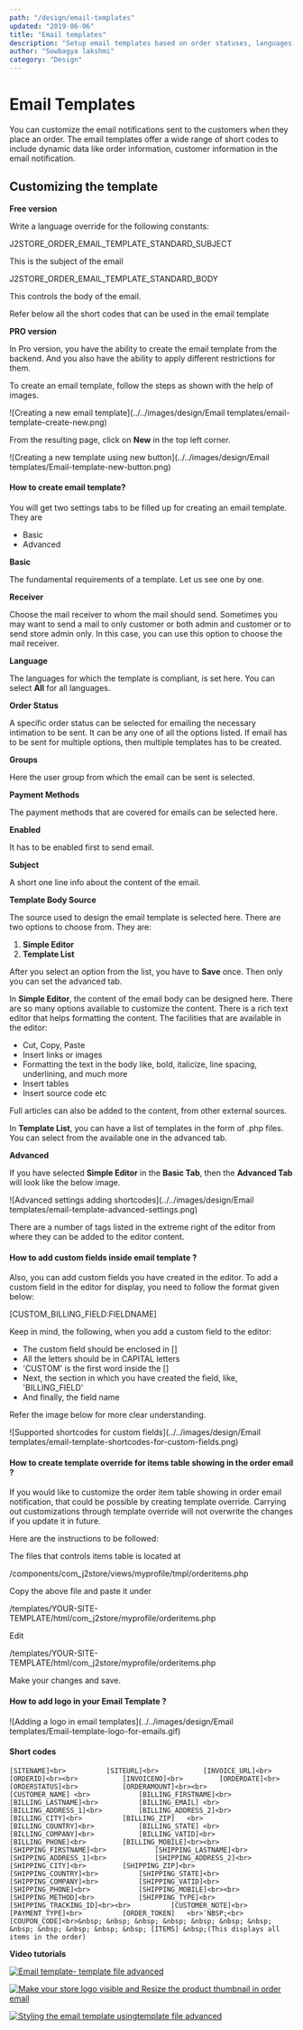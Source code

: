 ```yaml
---
path: "/design/email-templates"
updated: "2019-06-06"
title: "Email templates"
description: "Setup email templates based on order statuses, languages, payment methods, user groups and so on."
author: "Sowbagya lakshmi"
category: "Design"
---
```


# Email Templates

You can customize the email notifications sent to the customers when they place an order. The email templates offer a wide range of short codes to include dynamic data like order information, customer information in the email notification.

## Customizing the template

**Free version**

Write a language override for the following constants:

J2STORE\_ORDER\_EMAIL\_TEMPLATE\_STANDARD\_SUBJECT

This is the subject of the email

J2STORE\_ORDER\_EMAIL\_TEMPLATE\_STANDARD\_BODY

This controls the body of the email.

Refer below all the short codes that can be used in the email template

**PRO version**

In Pro version, you have the ability to create the email template from the backend. And you also have the ability to apply different restrictions for them.

To create an email template, follow the steps as shown with the help of images.

![Creating a new email template](../../images/design/Email templates/email-template-create-new.png)

From the resulting page, click on **New** in the top left corner.

![Creating a new template using new button](../../images/design/Email templates/Email-template-new-button.png)


#### How to create email template?

You will get two settings tabs to be filled up for creating an email template. They are

- Basic
- Advanced

**Basic**

The fundamental requirements of a template. Let us see one by one.

**Receiver**

Choose the mail receiver to whom the mail should send. Sometimes you may want to send a mail to only customer or both admin and customer or to send store admin only. In this case, you can use this option to choose the mail receiver.

**Language**

The languages for which the template is compliant, is set here. You can select **All** for all languages.

**Order Status**

A specific order status can be selected for emailing the necessary intimation to be sent. It can be any one of all the options listed. If email has to be sent for multiple options, then multiple templates has to be created.

**Groups**

Here the user group from which the email can be sent is selected.

**Payment Methods**

The payment methods that are covered for emails can be selected here.

**Enabled**

It has to be enabled first to send email.

**Subject**

A short one line info about the content of the email.

**Template Body Source**

The source used to design the email template is selected here. There are two options to choose from. They are:

1. **Simple Editor**
2. **Template List**

After you select an option from the list, you have to **Save** once. Then only you can set the advanced tab.

In **Simple Editor**, the content of the email body can be designed here. There are so many options available to customize the content. There is a rich text editor that helps formatting the content. The facilities that are available in the editor:

- Cut, Copy, Paste
- Insert links or images
- Formatting the text in the body like, bold, italicize, line spacing, underlining, and much more
- Insert tables
- Insert source code etc

Full articles can also be added to the content, from other external sources.

In **Template List**, you can have a list of templates in the form of .php files. You can select from the available one in the advanced tab.

**Advanced**

If you have selected **Simple Editor** in the **Basic Tab**, then the **Advanced Tab** will look like the below image.

![Advanced settings adding shortcodes](../../images/design/Email templates/email-template-advanced-settings.png)

There are a number of tags listed in the extreme right of the editor from where they can be added to the editor content.

#### How to add custom fields inside email template ?

Also, you can add custom fields you have created in the editor. To add a custom field in the editor for display, you need to follow the format given below:

[CUSTOM\_BILLING\_FIELD:FIELDNAME]

Keep in mind, the following, when you add a custom field to the editor:

- The custom field should be enclosed in []
- All the letters should be in CAPITAL letters
- 'CUSTOM' is the first word inside the []
- Next, the section in which you have created the field, like, 'BILLING\_FIELD'
- And finally, the field name

Refer the image below for more clear understanding.

![Supported shortcodes for custom fields](../../images/design/Email templates/email-template-shortcodes-for-custom-fields.png)

#### How to create template override for items table showing in the order email ?

If you would like to customize the order item table showing in order email notification, that could be possible by creating template override. Carrying out customizations through template override will not overwrite the changes if you update it in future.

Here are the instructions to be followed:

The files that controls items table is located at

/components/com\_j2store/views/myprofile/tmpl/orderitems.php

Copy the above file and paste it under

/templates/YOUR-SITE-TEMPLATE/html/com\_j2store/myprofile/orderitems.php

Edit

/templates/YOUR-SITE-TEMPLATE/html/com\_j2store/myprofile/orderitems.php

Make your changes and save.

#### How to add logo in your Email Template ?

![Adding a logo in email templates](../../images/design/Email templates/Email-template-logo-for-emails.gif)

#### Short codes

```
[SITENAME]<br>			[SITEURL]<br>			[INVOICE_URL]<br>			[ORDERID]<br><br>			[INVOICENO]<br>			[ORDERDATE]<br>			[ORDERSTATUS]<br>			[ORDERAMOUNT]<br><br>			[CUSTOMER_NAME]	<br>			[BILLING_FIRSTNAME]<br>			[BILLING_LASTNAME]<br>			[BILLING_EMAIL]	<br>			[BILLING_ADDRESS_1]<br>			[BILLING_ADDRESS_2]<br>			[BILLING_CITY]<br>			[BILLING_ZIP]	<br>			[BILLING_COUNTRY]<br>			[BILLING_STATE]	<br>			[BILLING_COMPANY]<br>			[BILLING_VATID]<br>			[BILLING_PHONE]<br>			[BILLING_MOBILE]<br><br>			[SHIPPING_FIRSTNAME]<br>			[SHIPPING_LASTNAME]<br>			[SHIPPING_ADDRESS_1]<br>			[SHIPPING_ADDRESS_2]<br>			[SHIPPING_CITY]<br>			[SHIPPING_ZIP]<br>			[SHIPPING_COUNTRY]<br>			[SHIPPING_STATE]<br>			[SHIPPING_COMPANY]<br>			[SHIPPING_VATID]<br>			[SHIPPING_PHONE]<br>			[SHIPPING_MOBILE]<br><br>			[SHIPPING_METHOD]<br>			[SHIPPING_TYPE]<br>			[SHIPPING_TRACKING_ID]<br><br>			[CUSTOMER_NOTE]<br>			[PAYMENT_TYPE]<br>			[ORDER_TOKEN]	<br>¨NBSP;<br>			[COUPON_CODE]<br>&nbsp; &nbsp; &nbsp; &nbsp; &nbsp; &nbsp; &nbsp; &nbsp; &nbsp; &nbsp; &nbsp; &nbsp; [ITEMS] &nbsp;(This displays all items in the order)
```
**Video tutorials**

[![Email template- template file advanced](https://img.youtube.com/vi/51J1UkeRu3Y/0.jpg)](https://youtu.be/JgEQkyDwYjA "Editing the email notifications using advanced template file")

[![Make your store logo visible and Resize the product thumbnail in order email](https://img.youtube.com/vi/51J1UkeRu3Y/0.jpg)](https://youtu.be/XHq91Cea3TE "Adding a store logo to email notifications and resizing the product thumbnail")

[![Styling the email template usingtemplate file advanced](https://img.youtube.com/vi/51J1UkeRu3Y/0.jpg)](https://youtu.be/CQhtxomct4c "Styling the email notifications using advanced template file")
